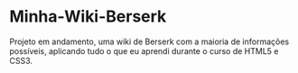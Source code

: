 # Minha-Wiki-Berserk
 Projeto em andamento, uma wiki de Berserk com a maioria de informações possíveis, aplicando tudo o que eu aprendi durante o curso de HTML5 e CSS3.
